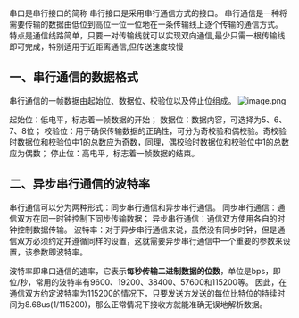 串口是串行接口的简称
串行接口是采用串行通信方式的接口。
串行通信是一种将需要传输的数据由低位到高位一位一位地在一条传输线上逐个传输的通信方式。
特点是通信线路简单，只要一对传输线就可以实现双向通信,最少只需一根传输线即可完成，特别适用于近距离通信,但传送速度较慢

## 一、串行通信的数据格式
串行通信的一帧数据由起始位、数据位、校验位以及停止位组成。
![image.png](https://sxm-upload.oss-cn-beijing.aliyuncs.com/imgs/20230531135837.png)

起始位：低电平，标志着一帧数据的开始；
数据位：数据内容，可选择为5、6、7、8位；
校验位：用于确保传输数据的正确性，可分为奇校验和偶校验。奇校验时数据位和校验位中1的总数应为奇数，同理，偶校验时数据位和校验位中1的总数应为偶数；
停止位：高电平，标志着一帧数据的结束。

## 二、异步串行通信的波特率
串行通信可以分为两种形式：同步串行通信和异步串行通信。
同步串行通信：通信双方在同一时钟控制下同步传输数据；
异步串行通信：通信双方使用各自的时钟控制数据传输。
波特率：对于异步串行通信来说，虽然没有同步时钟，但是通信双方必须约定并遵循同样的设置，这就需要异步串行通信中一个重要的参数来设置，该参数即波特率。

波特率即串口通信的速率，它表示**每秒传输二进制数据的位数**，单位是bps，即位/秒，常用的波特率有9600、19200、38400、57600和115200等。
因此，在通信双方约定波特率为115200的情况下，只要发送方发送的每位比特位的持续时间为8.68us(1/115200)，那么正常情况下接收方就能准确无误地解析数据。
